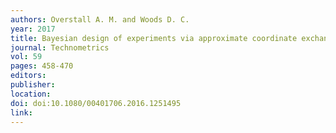 ```yaml
---
authors: Overstall A. M. and Woods D. C. 
year: 2017 
title: Bayesian design of experiments via approximate coordinate exchange 
journal: Technometrics 
vol: 59 
pages: 458-470 
editors: 
publisher: 
location: 
doi: doi:10.1080/00401706.2016.1251495 
link: 
---
```

 
